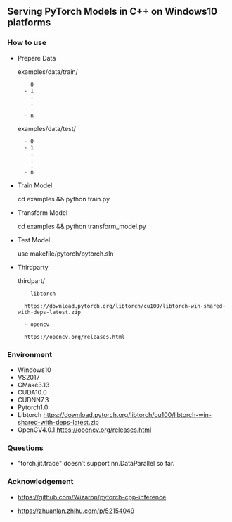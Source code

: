 ## Serving PyTorch Models in C++ on Windows10 platforms

### How to use

- Prepare Data

	examples/data/train/
	
		- 0
		- 1
		  .
		  .
		  .
		- n
		
	examples/data/test/
	
		- 0
		- 1
		  .
		  .
		  .
		- n

- Train Model

	cd examples && python train.py
		
- Transform Model

	cd examples && python transform_model.py
	
- Test Model

	use makefile/pytorch/pytorch.sln
	
- Thirdparty

	thirdpart/
	
		- libtorch  

		https://download.pytorch.org/libtorch/cu100/libtorch-win-shared-with-deps-latest.zip

		- opencv 

		https://opencv.org/releases.html

### Environment

- Windows10
- VS2017
- CMake3.13
- CUDA10.0
- CUDNN7.3
- Pytorch1.0
- Libtorch https://download.pytorch.org/libtorch/cu100/libtorch-win-shared-with-deps-latest.zip
- OpenCV4.0.1 https://opencv.org/releases.html

### Questions

- "torch.jit.trace" doesn’t support nn.DataParallel so far.

	
### Acknowledgement

- https://github.com/Wizaron/pytorch-cpp-inference

- https://zhuanlan.zhihu.com/p/52154049
